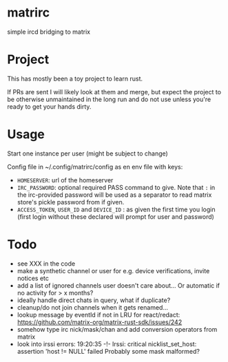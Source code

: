 # matrirc

simple ircd bridging to matrix

# Project

This has mostly been a toy project to learn rust.

If PRs are sent I will likely look at them and merge, but expect the project
to be otherwise unmaintained in the long run and do not use unless you're
ready to get your hands dirty.

# Usage

Start one instance per user (might be subject to change)

Config file in ~/.config/matrirc/config as en env file with keys:
- `HOMESERVER`: url of the homeserver
- `IRC_PASSWORD`: optional required PASS command to give.
Note that `:` in the irc-provided password will be used as a separator
to read matrix store's pickle password from if given.
- `ACCESS_TOKEN`, `USER_ID` and `DEVICE_ID` : as given the first time
you login (first login without these declared will prompt for user
and password)

# Todo

- see XXX in the code
- make a synthetic channel or user for e.g. device verifications,
invite notices etc
- add a list of ignored channels user doesn't care about...
Or automatic if no activity for > x months?
- ideally handle direct chats in query, what if duplicate?
- cleanup/do not join channels when it gets renamed...
- lookup message by eventId if not in LRU for react/redact:
https://github.com/matrix-org/matrix-rust-sdk/issues/242
- somehow type irc nick/mask/chan and add conversion operators from matrix
- look into irssi errors:
19:20:35 -!- Irssi: critical nicklist_set_host: assertion 'host != NULL' failed
Probably some mask malformed?

